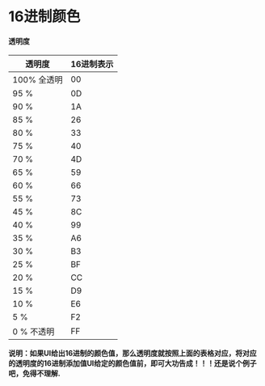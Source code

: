 # 16进制颜色



#### 透明度

| 透明度      | 16进制表示 |
| ----------- | ---------- |
| 100% 全透明 | 00         |
| 95 %        | 0D         |
| 90 %        | 1A         |
| 85 %        | 26         |
| 80 %        | 33         |
| 75 %        | 40         |
| 70 %        | 4D         |
| 65 %        | 59         |
| 60 %        | 66         |
| 55 %        | 73         |
| 45 %        | 8C         |
| 40 %        | 99         |
| 35 %        | A6         |
| 30 %        | B3         |
| 25 %        | BF         |
| 20 %        | CC         |
| 15 %        | D9         |
| 10 %        | E6         |
| 5 %         | F2         |
| 0 %  不透明 | FF         |

**说明：如果UI给出16进制的颜色值，那么透明度就按照上面的表格对应，将对应的透明度的16进制添加值UI给定的颜色值前，即可大功告成！！！还是说个例子吧，免得不理解.**